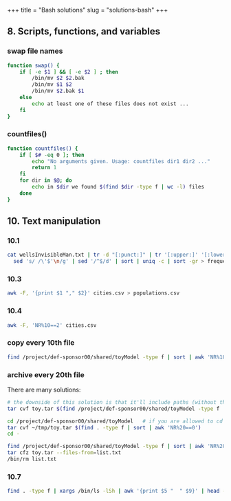+++
title = "Bash solutions"
slug = "solutions-bash"
+++

## 8. Scripts, functions, and variables

### swap file names

```sh
function swap() {
    if [ -e $1 ] && [ -e $2 ] ; then
        /bin/mv $2 $2.bak
        /bin/mv $1 $2
        /bin/mv $2.bak $1
    else
        echo at least one of these files does not exist ...
    fi
}
```

### countfiles()

```sh
function countfiles() {
    if [ $# -eq 0 ]; then
        echo "No arguments given. Usage: countfiles dir1 dir2 ..."
        return 1
    fi
    for dir in $@; do
        echo in $dir we found $(find $dir -type f | wc -l) files
    done
}
```

## 10. Text manipulation

### 10.1

```sh
cat wellsInvisibleMan.txt | tr -d "[:punct:]" | tr '[:upper:]' '[:lower:]' | \
  sed 's/ /\'$'\n/g' | sed '/^$/d' | sort | uniq -c | sort -gr > frequency.txt
```

### 10.3

```sh
awk -F, '{print $1 "," $2}' cities.csv > populations.csv
```

### 10.4

```sh
awk -F, 'NR%10==2' cities.csv
```

### copy every 10th file

```sh
find /project/def-sponsor00/shared/toyModel -type f | sort | awk 'NR%10==0'
```

### archive every 20th file

There are many solutions:
```sh
# the downside of this solution is that it'll include paths (without the leading /) into the arhive
tar cvf toy.tar $(find /project/def-sponsor00/shared/toyModel -type f | sort | awk 'NR%20==0')
```
```sh
cd /project/def-sponsor00/shared/toyModel   # if you are allowed to cd into that directory
tar cvf ~/tmp/toy.tar $(find . -type f | sort | awk 'NR%20==0')
cd -
```
```sh
find /project/def-sponsor00/shared/toyModel -type f | sort | awk 'NR%20==0' > list.txt
tar cfz toy.tar --files-from=list.txt
/bin/rm list.txt
```

### 10.7

```sh
find . -type f | xargs /bin/ls -lSh | awk '{print $5 "  " $9}' | head -5
```
